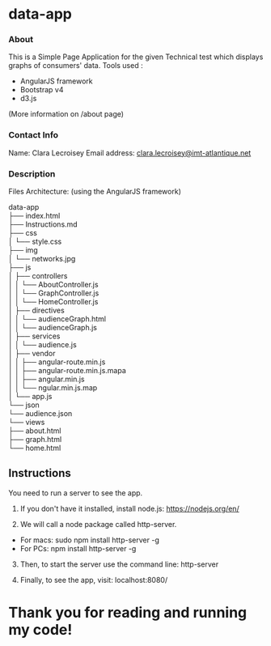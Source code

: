 # data-app


### About

This is a Simple Page Application for the given Technical test which displays graphs of consumers' data.
Tools used :
- AngularJS framework
- Bootstrap v4
- d3.js

(More information on /about page)


### Contact Info

Name: Clara Lecroisey
Email address: clara.lecroisey@imt-atlantique.net


### Description

Files Architecture: (using the AngularJS framework)

data-app  
├── index.html  
├── Instructions.md  
├── css  
│   └── style.css  
├── img  
│   └── networks.jpg  
├── js  
│   ├── controllers  
│   │   └── AboutController.js  
│   │   └── GraphController.js  
│   │   └── HomeController.js  
│   ├── directives  
│   │   └── audienceGraph.html  
│   │   └── audienceGraph.js  
│   ├── services  
│   │   └── audience.js  
│   ├── vendor  
│   │   ├── angular-route.min.js  
│   │   ├── angular-route.min.js.mapa  
│   │   ├── angular.min.js  
│   │   └── ngular.min.js.map  
│   └── app.js  
└── json  
    └── audience.json  
└── views  
    ├── about.html  
    ├── graph.html  
    └── home.html  


## Instructions

You need to run a server to see the app. 

1. If you don't have it installed, install node.js: https://nodejs.org/en/

2. We will call a node package called http-server.
- For macs: sudo npm install http-server -g
- For PCs: npm install http-server -g

3. Then, to start the server use the command line: http-server

4. Finally, to see the app, visit: localhost:8080/



# Thank you for reading and running my code!
